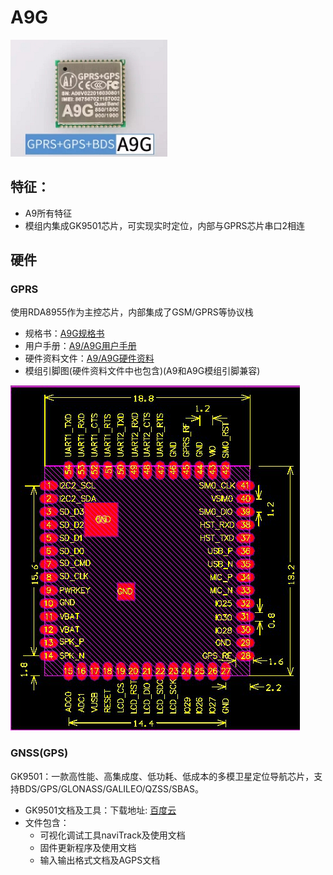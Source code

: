 A9G
====

![](/assets/A9G.png)

## 特征：

* A9所有特征
* 模组内集成GK9501芯片，可实现实时定位，内部与GPRS芯片串口2相连

## 硬件

### GPRS

使用RDA8955作为主控芯片，内部集成了GSM/GPRS等协议栈

* 规格书：[A9G规格书](http://wiki.ai-thinker.com/_media/b102ps00a3_a9g_product_specification.pdf)
* 用户手册：[A9/A9G用户手册](http://wiki.ai-thinker.com/_media/a6_a9_a9g_gprs_user_manual.pdf)
* 硬件资料文件：[A9/A9G硬件资料](http://wiki.ai-thinker.com/_media/gprs/a6a9a9g_hardware_info.rar)
* 模组引脚图(硬件资料文件中也包含)(A9和A9G模组引脚兼容)

![](/assets/size.jpg)

### GNSS(GPS)

GK9501：一款高性能、高集成度、低功耗、低成本的多模卫星定位导航芯片，支持BDS/GPS/GLONASS/GALILEO/QZSS/SBAS。

* GK9501文档及工具：下载地址: [百度云](https://pan.baidu.com/s/1MjLXpZT-XC9XrNhU5DcTcg)
* 文件包含：
    * 可视化调试工具naviTrack及使用文档
    * 固件更新程序及使用文档
    * 输入输出格式文档及AGPS文档

